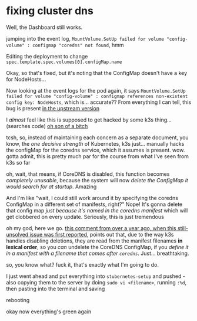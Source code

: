 # fixing cluster dns

Well, the Dashboard still works.

jumping into the event log, `MountVolume.SetUp failed for volume "config-volume" : configmap "coredns" not found`, hmm

Editing the deployment to change `spec.template.spec.volumes[0].configMap.name`

Okay, so that's fixed, but it's noting that the ConfigMap doesn't have a key for NodeHosts...

Now looking at the event logs for the pod again, it says `MountVolume.SetUp failed for volume "config-volume" : configmap references non-existent config key: NodeHosts`, which is... accurate?? From everything I can tell, this bug is present [in the upstream version](https://github.com/rancher/k3s/blob/03bb1b9770457ccb66f95102095be6b9520bdede/manifests/coredns.yaml)

I *almost* feel like this is supposed to get hacked by some k3s thing... (searches code) [oh son of a bitch](https://github.com/rancher/k3s/blob/16da9edf45c58080097d5208b9d9e09013cd6fe6/pkg/node/controller.go)

tcsh, so, instead of maintaining each concern as a separate document, you know, the *one decisive strength* of Kubernetes, k3s just... manually hacks the configMap for the coredns service, which it assumes is present. wow. gotta admit, this is pretty much par for the course from what I've seen from k3s so far

oh, wait, that means, if CoreDNS is disabled, this function becomes *completely unusable*, because the system will now *delete the ConfigMap it would search for at startup*. Amazing

And I'm like "wait, I could still work around it by specifying the coredns ConfigMap in a different set of manifests, right?" Nope! It's gonna delete that config map *just because it's named in the coredns manifest* which will get clobbered on every update. Seriously, this is just tremendous

oh my god, here we go. [this comment from over a year ago, when this still-unsolved issue was first reported](https://github.com/rancher/k3s/issues/462#issuecomment-491180796), points out that, due to the way k3s handles disabling deletions, they are read from the manifest filenames **in lexical order**, so you *can* undelete the CoreDNS ConfigMap, if you *define it in a manifest with a filename that comes after `coredns`*. Just... breathtaking.

so, you know what? fuck it, that's exactly what I'm going to do.

I just went ahead and put everything into `stubernetes-setup` and pushed - also copying them to the server by doing `sudo vi <filename>`, running `:%d`, then pasting into the terminal and saving

rebooting

okay now everything's green again
